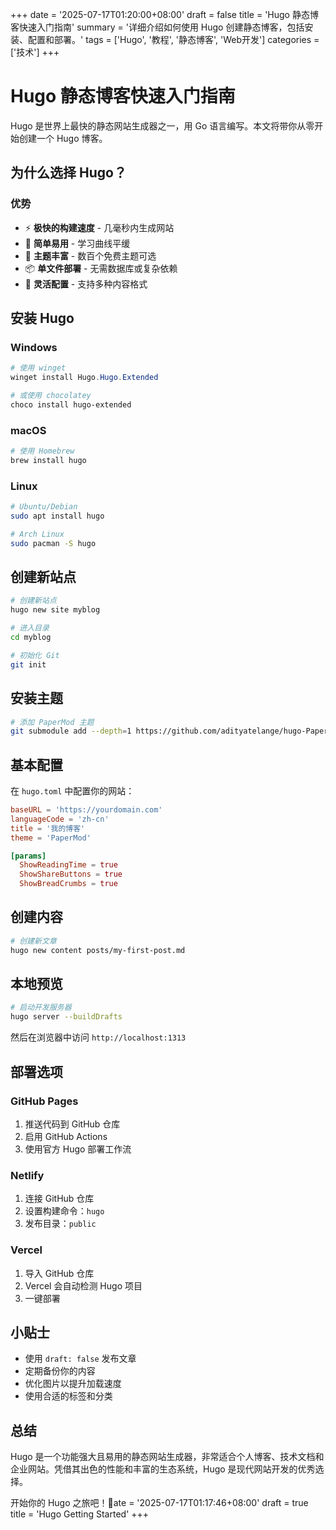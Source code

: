 +++
date = '2025-07-17T01:20:00+08:00'
draft = false
title = 'Hugo 静态博客快速入门指南'
summary = '详细介绍如何使用 Hugo 创建静态博客，包括安装、配置和部署。'
tags = ['Hugo', '教程', '静态博客', 'Web开发']
categories = ['技术']
+++

# Hugo 静态博客快速入门指南

Hugo 是世界上最快的静态网站生成器之一，用 Go 语言编写。本文将带你从零开始创建一个 Hugo 博客。

## 为什么选择 Hugo？

### 优势

- ⚡ **极快的构建速度** - 几毫秒内生成网站
- 🎯 **简单易用** - 学习曲线平缓
- 🎨 **主题丰富** - 数百个免费主题可选
- 📦 **单文件部署** - 无需数据库或复杂依赖
- 🔧 **灵活配置** - 支持多种内容格式

## 安装 Hugo

### Windows

```powershell
# 使用 winget
winget install Hugo.Hugo.Extended

# 或使用 chocolatey
choco install hugo-extended
```

### macOS

```bash
# 使用 Homebrew
brew install hugo
```

### Linux

```bash
# Ubuntu/Debian
sudo apt install hugo

# Arch Linux
sudo pacman -S hugo
```

## 创建新站点

```bash
# 创建新站点
hugo new site myblog

# 进入目录
cd myblog

# 初始化 Git
git init
```

## 安装主题

```bash
# 添加 PaperMod 主题
git submodule add --depth=1 https://github.com/adityatelange/hugo-PaperMod.git themes/PaperMod
```

## 基本配置

在 `hugo.toml` 中配置你的网站：

```toml
baseURL = 'https://yourdomain.com'
languageCode = 'zh-cn'
title = '我的博客'
theme = 'PaperMod'

[params]
  ShowReadingTime = true
  ShowShareButtons = true
  ShowBreadCrumbs = true
```

## 创建内容

```bash
# 创建新文章
hugo new content posts/my-first-post.md
```

## 本地预览

```bash
# 启动开发服务器
hugo server --buildDrafts
```

然后在浏览器中访问 `http://localhost:1313`

## 部署选项

### GitHub Pages

1. 推送代码到 GitHub 仓库
2. 启用 GitHub Actions
3. 使用官方 Hugo 部署工作流

### Netlify

1. 连接 GitHub 仓库
2. 设置构建命令：`hugo`
3. 发布目录：`public`

### Vercel

1. 导入 GitHub 仓库
2. Vercel 会自动检测 Hugo 项目
3. 一键部署

## 小贴士

- 使用 `draft: false` 发布文章
- 定期备份你的内容
- 优化图片以提升加载速度
- 使用合适的标签和分类

## 总结

Hugo 是一个功能强大且易用的静态网站生成器，非常适合个人博客、技术文档和企业网站。凭借其出色的性能和丰富的生态系统，Hugo 是现代网站开发的优秀选择。

开始你的 Hugo 之旅吧！🚀ate = '2025-07-17T01:17:46+08:00'
draft = true
title = 'Hugo Getting Started'
+++
